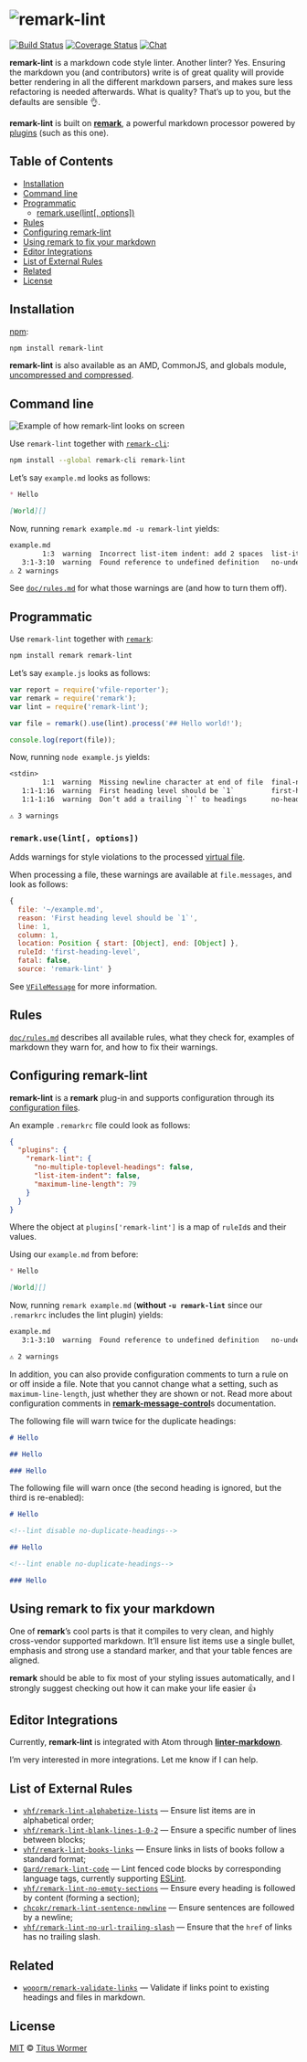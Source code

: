 # ![remark-lint][logo]

[![Build Status][build-badge]][build-status]
[![Coverage Status][coverage-badge]][coverage-status]
[![Chat][chat-badge]][chat]

<!--lint disable list-item-spacing-->

**remark-lint** is a markdown code style linter.  Another linter?  Yes.
Ensuring the markdown you (and contributors) write is of great quality will
provide better rendering in all the different markdown parsers, and makes
sure less refactoring is needed afterwards.  What is quality? That’s up to you,
but the defaults are sensible :ok_hand:.

**remark-lint** is built on [**remark**][remark], a powerful markdown
processor powered by [plugins][remark-plugins] (such as this one).

## Table of Contents

*   [Installation](#installation)
*   [Command line](#command-line)
*   [Programmatic](#programmatic)
    *   [remark.use(lint\[, options\])](#remarkuselint-options)
*   [Rules](#rules)
*   [Configuring remark-lint](#configuring-remark-lint)
*   [Using remark to fix your markdown](#using-remark-to-fix-your-markdown)
*   [Editor Integrations](#editor-integrations)
*   [List of External Rules](#list-of-external-rules)
*   [Related](#related)
*   [License](#license)

## Installation

[npm][]:

```bash
npm install remark-lint
```

**remark-lint** is also available as an AMD, CommonJS, and globals
module, [uncompressed and compressed][releases].

## Command line

![Example of how remark-lint looks on screen][screenshot]

Use `remark-lint` together with [`remark-cli`][cli]:

```bash
npm install --global remark-cli remark-lint
```

Let’s say `example.md` looks as follows:

```md
* Hello

[World][]
```

Now, running `remark example.md -u remark-lint` yields:

```txt
example.md
        1:3  warning  Incorrect list-item indent: add 2 spaces  list-item-indent
   3:1-3:10  warning  Found reference to undefined definition   no-undefined-references
⚠ 2 warnings
```

See [`doc/rules.md`][rules] for what those warnings are (and how to
turn them off).

## Programmatic

Use `remark-lint` together with [`remark`][api]:

```bash
npm install remark remark-lint
```

Let’s say `example.js` looks as follows:

```js
var report = require('vfile-reporter');
var remark = require('remark');
var lint = require('remark-lint');

var file = remark().use(lint).process('## Hello world!');

console.log(report(file));
```

Now, running `node example.js` yields:

```txt
<stdin>
        1:1  warning  Missing newline character at end of file  final-newline
   1:1-1:16  warning  First heading level should be `1`         first-heading-level
   1:1-1:16  warning  Don’t add a trailing `!` to headings      no-heading-punctuation

⚠ 3 warnings
```

### `remark.use(lint[, options])`

Adds warnings for style violations to the processed [virtual file][vfile].

When processing a file, these warnings are available at `file.messages`, and
look as follows:

```js
{
  file: '~/example.md',
  reason: 'First heading level should be `1`',
  line: 1,
  column: 1,
  location: Position { start: [Object], end: [Object] },
  ruleId: 'first-heading-level',
  fatal: false,
  source: 'remark-lint' }
```

See [`VFileMessage`][vfile-message] for more information.

## Rules

[`doc/rules.md`][rules] describes all available rules, what they check
for, examples of markdown they warn for, and how to fix their warnings.

## Configuring remark-lint

**remark-lint** is a **remark** plug-in and supports configuration
through its [configuration files][cli].

An example `.remarkrc` file could look as follows:

```json
{
  "plugins": {
    "remark-lint": {
      "no-multiple-toplevel-headings": false,
      "list-item-indent": false,
      "maximum-line-length": 79
    }
  }
}
```

Where the object at `plugins['remark-lint']` is a map of `ruleId`s and
their values.

Using our `example.md` from before:

```md
* Hello

[World][]
```

Now, running `remark example.md` (**without `-u remark-lint`** since
our `.remarkrc` includes the lint plugin) yields:

```bash
example.md
   3:1-3:10  warning  Found reference to undefined definition   no-undefined-references

⚠ 2 warnings
```

In addition, you can also provide configuration comments to turn a rule
on or off inside a file.  Note that you cannot change what a setting,
such as `maximum-line-length`, just whether they are shown or not.
Read more about configuration comments in
[**remark-message-control**][message-control]s documentation.

The following file will warn twice for the duplicate headings:

```markdown
# Hello

## Hello

### Hello
```

The following file will warn once (the second heading is ignored,
but the third is re-enabled):

```markdown
# Hello

<!--lint disable no-duplicate-headings-->

## Hello

<!--lint enable no-duplicate-headings-->

### Hello
```

## Using remark to fix your markdown

One of **remark**’s cool parts is that it compiles to very clean, and highly
cross-vendor supported markdown.  It’ll ensure list items use a single bullet,
emphasis and strong use a standard marker, and that your table fences are
aligned.

**remark** should be able to fix most of your styling issues automatically,
and I strongly suggest checking out how it can make your life easier :+1:

## Editor Integrations

Currently, **remark-lint** is integrated with Atom through
[**linter-markdown**][linter-markdown].

I’m very interested in more integrations.  Let me know if I can help.

## List of External Rules

<!--
This list is ordered based on the name without prefix, so
excluding `remark-lint-no-` or `remark-lint-`
-->

*   [`vhf/remark-lint-alphabetize-lists`](https://github.com/vhf/remark-lint-alphabetize-lists)
    — Ensure list items are in alphabetical order;
*   [`vhf/remark-lint-blank-lines-1-0-2`](https://github.com/vhf/remark-lint-blank-lines-1-0-2)
    — Ensure a specific number of lines between blocks;
*   [`vhf/remark-lint-books-links`](https://github.com/vhf/remark-lint-books-links)
    — Ensure links in lists of books follow a standard format;
*   [`Qard/remark-lint-code`](https://github.com/Qard/remark-lint-code)
    — Lint fenced code blocks by corresponding language tags,
    currently supporting [ESLint](https://github.com/Qard/remark-lint-code-eslint).
*   [`vhf/remark-lint-no-empty-sections`](https://github.com/vhf/remark-lint-no-empty-sections)
    — Ensure every heading is followed by content (forming a section);
*   [`chcokr/remark-lint-sentence-newline`](https://github.com/chcokr/remark-lint-sentence-newline)
    — Ensure sentences are followed by a newline;
*   [`vhf/remark-lint-no-url-trailing-slash`](https://github.com/vhf/remark-lint-no-url-trailing-slash)
    — Ensure that the `href` of links has no trailing slash.

## Related

*   [`wooorm/remark-validate-links`](https://github.com/wooorm/remark-validate-links)
    — Validate if links point to existing headings and files in markdown.

## License

[MIT][license] © [Titus Wormer][author]

<!-- Definitions -->

[build-badge]: https://img.shields.io/travis/wooorm/remark-inline-links.svg

[build-status]: https://travis-ci.org/wooorm/remark-inline-links

[coverage-badge]: https://img.shields.io/codecov/c/github/wooorm/remark-inline-links.svg

[coverage-status]: https://codecov.io/github/wooorm/remark-inline-links

[chat-badge]: https://img.shields.io/gitter/room/wooorm/remark.svg

[chat]: https://gitter.im/wooorm/remark

[releases]: https://github.com/wooorm/remark-inline-links/releases

[license]: LICENSE

[author]: http://wooorm.com

[npm]: https://docs.npmjs.com/cli/install

[remark]: https://github.com/wooorm/remark

[logo]: https://cdn.rawgit.com/wooorm/remark-lint/master/logo.svg

[screenshot]: https://cdn.rawgit.com/wooorm/remark-lint/master/screenshot.png

[rules]: doc/rules.md

[api]: https://github.com/wooorm/remark/tree/master/packages/remark

[cli]: https://github.com/wooorm/remark/tree/master/packages/remark-cli

[remark-plugins]: https://github.com/wooorm/remark/blob/master/doc/plugins.md

[linter-markdown]: https://atom.io/packages/linter-markdown

[message-control]: https://github.com/wooorm/remark-message-control#markers

[vfile]: https://github.com/wooorm/vfile

[vfile-message]: https://github.com/wooorm/vfile#vfilemessage
